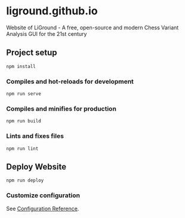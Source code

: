 # liground.github.io
Website of LiGround - A free, open-source and modern Chess Variant Analysis GUI for the 21st century

## Project setup
```
npm install
```

### Compiles and hot-reloads for development
```
npm run serve
```

### Compiles and minifies for production
```
npm run build
```

### Lints and fixes files
```
npm run lint
```

## Deploy Website
```
npm run deploy
```

### Customize configuration
See [Configuration Reference](https://cli.vuejs.org/config/).
